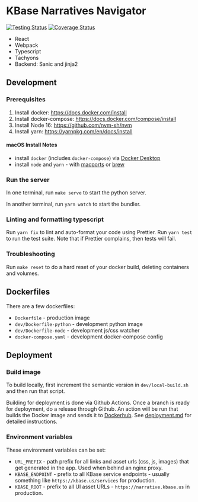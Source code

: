 # KBase Narratives Navigator

[![Testing Status](https://github.com/kbaseIncubator/dashboard-redesign/workflows/Tests/badge.svg)](https://github.com/kbaseIncubator/dashboard-redesign/workflows/Tests/badge.svg) [![Coverage Status](https://coveralls.io/repos/github/kbaseIncubator/dashboard-redesign/badge.svg?branch=main)](https://coveralls.io/github/kbaseIncubator/dashboard-redesign?branch=main)

- React
- Webpack
- Typescript
- Tachyons
- Backend: Sanic and jinja2

## Development

### Prerequisites

1. Install docker: <https://docs.docker.com/install>
2. Install docker-compose: <https://docs.docker.com/compose/install>
3. Install Node 16: <https://github.com/nvm-sh/nvm>
4. Install yarn: <https://yarnpkg.com/en/docs/install>

#### macOS Install Notes

- install `docker` (includes `docker-compose`) via [Docker Desktop](https://www.docker.com/products/docker-desktop)
- install `node` and `yarn` - with [macports](https://www.macports.org) or [brew](https://brew.sh)

### Run the server

In one terminal, run `make serve` to start the python server.

In another terminal, run `yarn watch` to start the bundler.

### Linting and formatting typescript

Run `yarn fix` to lint and auto-format your code using Prettier. Run `yarn test` to run the test suite. Note that if Prettier complains, then tests will fail.

### Troubleshooting

Run `make reset` to do a hard reset of your docker build, deleting containers and volumes.

## Dockerfiles

There are a few dockerfiles:

- `Dockerfile` - production image
- `dev/Dockerfile-python` - development python image
- `dev/Dockerfile-node` - development js/css watcher
- `docker-compose.yaml` - development docker-compose config

## Deployment

### Build image

To build locally, first increment the semantic version in `dev/local-build.sh` and then run that script.

Building for deployment is done via Github Actions. Once a branch is ready for deployment, do a release through Github. An action will be run that builds the Docker image and sends it to [Dockerhub](https://hub.docker.com/repository/docker/kbase/proto-ui). See [deployment.md](docs/deployment.md) for detailed instructions.

### Environment variables

These environment variables can be set:

- `URL_PREFIX` - path prefix for all links and asset urls (css, js, images) that get generated in the app. Used when behind an nginx proxy.
- `KBASE_ENDPOINT` - prefix to all KBase service endpoints - usually something like `https://kbase.us/services` for production.
- `KBASE_ROOT` - prefix to all UI asset URLs - `https://narrative.kbase.us` in production.

